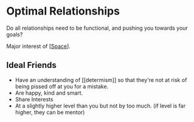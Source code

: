 # Optimal Relationships

Do all relationships need to be functional, and pushing you towards your goals?

Major interest of [[Space]].


## Ideal Friends
- Have an understanding of [[determism]] so that they're not at risk of being pissed off at you for a mistake.
- Are happy, kind and smart.
- Share Interests
- At a slightly higher level than you but not by too much. (if level is far higher, they can be mentor)

[//begin]: # "Autogenerated link references for markdown compatibility"
[Space]: Space "Space"
[//end]: # "Autogenerated link references"